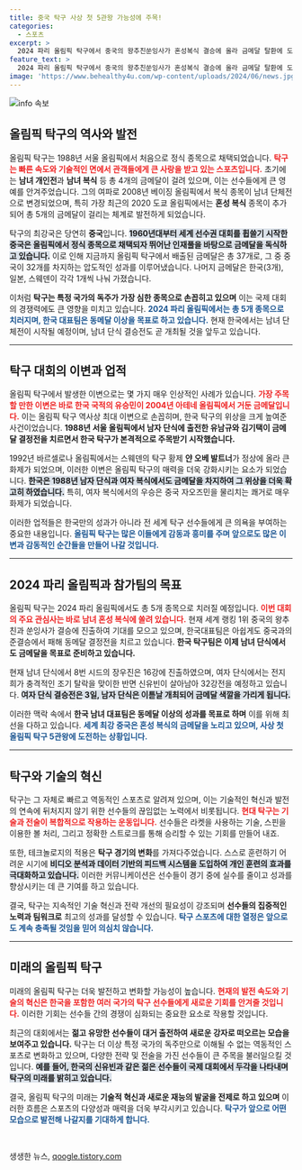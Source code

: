 ```yaml
---
title: 중국 탁구 사상 첫 5관왕 가능성에 주목!
categories:
  - 스포츠
excerpt: >
  2024 파리 올림픽 탁구에서 중국의 왕추친쑨잉사가 혼성복식 결승에 올라 금메달 탈환에 도전! 한국 대표팀은 동메달을 목표로 준결승에 임하며 올림픽 탁구 역사를 새롭게 쓰고 있다. 클릭하여 이 뜨거운 대결을 확인하세요!
feature_text: >
  2024 파리 올림픽 탁구에서 중국의 왕추친쑨잉사가 혼성복식 결승에 올라 금메달 탈환에 도전! 한국 대표팀은 동메달을 목표로 준결승에 임하며 올림픽 탁구 역사를 새롭게 쓰고 있다. 클릭하여 이 뜨거운 대결을 확인하세요!
image: 'https://www.behealthy4u.com/wp-content/uploads/2024/06/news.jpg'
---
```


<p><img src="https://www.behealthy4u.com/wp-content/uploads/2024/06/news.jpg" alt="info 속보" /></p>

<h2 data-ke-size="size26">올림픽 탁구의 역사와 발전</h2>

<p data-ke-size="size16">올림픽 탁구는 1988년 서울 올림픽에서 처음으로 정식 종목으로 채택되었습니다. <b><span style="color: #ee2323;">탁구는 빠른 속도와 기술적인 면에서 관객들에게 큰 사랑을 받고 있는 스포츠입니다.</span></b> 초기에는 <b>남녀 개인전</b>과 <b>남녀 복식</b> 등 총 4개의 금메달이 걸려 있으며, 이는 선수들에게 큰 영예를 안겨주었습니다. 그의 여파로 2008년 베이징 올림픽에서 복식 종목이 남녀 단체전으로 변경되었으며, 특히 가장 최근의 2020 도쿄 올림픽에서는 <b>혼성 복식</b> 종목이 추가되어 총 5개의 금메달이 걸리는 체계로 발전하게 되었습니다.</p>

<p data-ke-size="size16">탁구의 최강국은 당연히 <b>중국</b>입니다. <b><span style="background-color: #21538527;">1960년대부터 세계 선수권 대회를 휩쓸기 시작한 중국은 올림픽에서 정식 종목으로 채택되자 뛰어난 인재풀을 바탕으로 금메달을 독식하고 있습니다.</span></b> 이로 인해 지금까지 올림픽 탁구에서 배출된 금메달은 총 37개로, 그 중 중국이 32개를 차지하는 압도적인 성과를 이루어냈습니다. 나머지 금메달은 한국(3개), 일본, 스웨덴이 각각 1개씩 나눠 가졌습니다.</p>

<p data-ke-size="size16">이처럼 <b>탁구는 특정 국가의 독주가 가장 심한 종목으로 손꼽히고 있으며</b> 이는 국제 대회의 경쟁력에도 큰 영향을 미치고 있습니다. <b><span style="color: #1a5490;">2024 파리 올림픽에서는 총 5개 종목으로 치러지며, 한국 대표팀은 동메달 이상을 목표로 하고 있습니다.</span></b> 현재 한국에서는 남녀 단체전이 시작될 예정이며, 남녀 단식 결승전도 곧 개최될 것을 앞두고 있습니다.</p>

<hr>

<h2 data-ke-size="size26">탁구 대회의 이변과 업적</h2>

<p data-ke-size="size16">올림픽 탁구에서 발생한 이변으로는 몇 가지 매우 인상적인 사례가 있습니다. <b><span style="color: #ee2323;">가장 주목할 만한 이변은 바로 한국 국적의 유승민이 2004년 아테네 올림픽에서 거둔 금메달입니다.</span></b> 이는 올림픽 탁구 역사상 최대 이변으로 손꼽히며, 한국 탁구의 위상을 크게 높여준 사건이었습니다. <b>1988년 서울 올림픽에서 남자 단식에 출전한 유남규와 김기택이 금메달 결정전을 치르면서 한국 탁구가 본격적으로 주목받기 시작했습니다.</b></p>

<p data-ke-size="size16">1992년 바르셀로나 올림픽에서는 스웨덴의 탁구 황제 <b>얀 오베 발트너</b>가 정상에 올라 큰 화제가 되었으며, 이러한 이변은 올림픽 탁구의 매력을 더욱 강화시키는 요소가 되었습니다. <b><span style="background-color: #21538527;">한국은 1988년 남자 단식과 여자 복식에서도 금메달을 차지하여 그 위상을 더욱 확고히 하였습니다.</span></b> 특히, 여자 복식에서의 우승은 중국 자오즈민을 물리치는 쾌거로 매우 화제가 되었습니다.</p>

<p data-ke-size="size16">이러한 업적들은 한국만의 성과가 아니라 전 세계 탁구 선수들에게 큰 의욕을 부여하는 중요한 내용입니다. <b><span style="color: #1a5490;">올림픽 탁구는 많은 이들에게 감동과 흥미를 주며 앞으로도 많은 이변과 감동적인 순간들을 만들어 나갈 것입니다.</span></b></p>

<hr>

<h2 data-ke-size="size26">2024 파리 올림픽과 참가팀의 목표</h2>

<p data-ke-size="size16">올림픽 탁구는 2024 파리 올림픽에서도 총 5개 종목으로 치러질 예정입니다. <b><span style="color: #ee2323;">이번 대회의 주요 관심사는 바로 남녀 혼성 복식에 쏠려 있습니다.</span></b> 현재 세계 랭킹 1위 중국의 왕추친과 쑨잉사가 결승에 진출하여 기대를 모으고 있으며, 한국대표팀은 아쉽게도 중국과의 준결승에서 패해 동메달 결정전을 치르고 있습니다. <b>한국 탁구팀은 이제 남녀 단식에서도 금메달을 목표로 준비하고 있습니다.</b></p>

<p data-ke-size="size16">현재 남녀 단식에서 8번 시드의 장우진은 16강에 진출하였으며, 여자 단식에서는 전지희가 충격적인 조기 탈락을 맞이한 반면 신유빈이 살아남아 32강전을 예정하고 있습니다. <b><span style="background-color: #21538527;">여자 단식 결승전은 3일, 남자 단식은 이튿날 개최되어 금메달 색깔을 가리게 됩니다.</span></b></p>

<p data-ke-size="size16">이러한 맥락 속에서 <b>한국 남녀 대표팀은 동메달 이상의 성과를 목표로 하며</b> 이를 위해 최선을 다하고 있습니다. <b><span style="color: #1a5490;">세계 최강 중국은 혼성 복식의 금메달을 노리고 있으며, 사상 첫 올림픽 탁구 5관왕에 도전하는 상황입니다.</span></b></p>

<hr>

<h2 data-ke-size="size26">탁구와 기술의 혁신</h2>

<p data-ke-size="size16">탁구는 그 자체로 빠르고 역동적인 스포츠로 알려져 있으며, 이는 기술적인 혁신과 발전의 연속에 뒤처지지 않기 위한 선수들의 끊임없는 노력에서 비롯됩니다. <b><span style="color: #ee2323;">현대 탁구는 기술과 전술이 복합적으로 작용하는 운동입니다.</span></b> 선수들은 라켓을 사용하는 기술, 스핀을 이용한 볼 처리, 그리고 정확한 스트로크를 통해 승리할 수 있는 기회를 만들어 내죠.</p>

<p data-ke-size="size16">또한, 테크놀로지의 적용은 <b>탁구 경기의 변화</b>를 가져다주었습니다. 스스로 훈련하기 어려운 시기에 <b><span style="background-color: #21538527;">비디오 분석과 데이터 기반의 피드백 시스템을 도입하여 개인 훈련의 효과를 극대화하고 있습니다.</span></b> 이러한 커뮤니케이션은 선수들이 경기 중에 실수를 줄이고 성과를 향상시키는 데 큰 기여를 하고 있습니다.</p>

<p data-ke-size="size16">결국, 탁구는 지속적인 기술 혁신과 전략 개선의 필요성이 강조되며 <b>선수들의 집중적인 노력과 팀워크로</b> 최고의 성과를 달성할 수 있습니다. <b><span style="color: #1a5490;">탁구 스포츠에 대한 열정은 앞으로도 계속 충족될 것임을 믿어 의심치 않습니다.</span></b></p>

<hr>

<h2 data-ke-size="size26">미래의 올림픽 탁구</h2>

<p data-ke-size="size16">미래의 올림픽 탁구는 더욱 발전하고 변화할 가능성이 높습니다. <b><span style="color: #ee2323;">현재의 발전 속도와 기술의 혁신은 한국을 포함한 여러 국가의 탁구 선수들에게 새로운 기회를 안겨줄 것입니다.</span></b> 이러한 기회는 선수들 간의 경쟁이 심화되는 중요한 요소로 작용할 것입니다.</p>

<p data-ke-size="size16">최근의 대회에서는 <b>젊고 유망한 선수들이 대거 출전하여 새로운 강자로 떠오르는 모습을 보여주고 있습니다.</b> 탁구는 더 이상 특정 국가의 독주만으로 이해될 수 없는 역동적인 스포츠로 변화하고 있으며, 다양한 전략 및 전술을 가진 선수들이 큰 주목을 불러일으킬 것입니다. <b><span style="background-color: #21538527;">예를 들어, 한국의 신유빈과 같은 젊은 선수들이 국제 대회에서 두각을 나타내며 탁구의 미래를 밝히고 있습니다.</span></b></p>

<p data-ke-size="size16">결국, 올림픽 탁구의 미래는 <b>기술적 혁신과 새로운 재능의 발굴을 전제로 하고 있으며</b> 이러한 흐름은 스포츠의 다양성과 매력을 더욱 부각시키고 있습니다. <b><span style="color: #1a5490;">탁구가 앞으로 어떤 모습으로 발전해 나갈지를 기대하게 합니다.</span></b></p>

<p data-ke-size="size16">&nbsp;</p>
생생한 뉴스, <a href="https://qoogle.tistory.com" rel="dofollow">qoogle.tistory.com</a>


